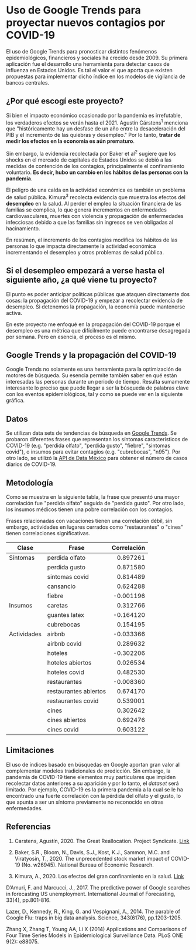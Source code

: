 # Uso de Google Trends para proyectar nuevos contagios por COVID-19

El uso de Google Trends para pronosticar distintos fenómenos epidemiológicos, financieros y sociales ha crecido desde 2009. Su primera aplicación fue el desarrollo una herramienta para detectar casos de influenza en Estados Unidos. Es tal el valor el que aporta que existen propuestas para implementar dicho índice en los modelos de vigilancia de bancos centrales.

## ¿Por qué escogí este proyecto?

Si bien el impacto económico ocasionado por la pandemia es irrefutable, los verdaderos efectos se verán hasta el 2021. Agustín Cárstens<sup>1</sup> menciona que "históricamente hay un desfase de un año entre la desaceleración del PIB y el incremento de las quiebras y desempleo." Por lo tanto, **tratar de medir los efectos en la economía es aún prematuro**.

Sin embargo, la evidencia recolectada por Baker et al<sup>2</sup> sugiere que los shocks en el mercado de capitales de Estados Unidos se debió a las medidas de contención de los contagios, principalmente el confinamiento voluntario. **Es decir, hubo un cambio en los hábitos de las personas con la pandemia**.

El peligro de una caída en la actividad económica es también un problema de salud pública. Kimura<sup>3</sup> recolecta evidencia que muestra los efectos del **desempleo** en la salud. Al perder el empleo la situación financiera de las familias se complica, lo que genera incrementos en enfermedades cardiovasculares, muertes con violencia y propagación de enfermedades infecciosas debido a que las familias sin ingresos se ven obligadas al hacinamiento.

En resúmen, el incremento de los contagios modifica los hábitos de las personas lo que impacta directamente la actividad económica incrementando el desempleo y otros problemas de salud pública.

## Si el desempleo empezará a verse hasta el siguiente año, ¿a qué viene tu proyecto?

El punto es poder anticipar políticas públicas que ataquen directamente dos cosas: la propagación del COVID-19 y empezar a recolectar evidencia de desempleo. Si detenemos la propagación, la economía puede mantenerse activa.

En este proyecto me enfoqué en la propagación del COVID-19 porque el desempleo es una métrica que difícilmente puede encontrarse desagregada por semana. Pero en esencia, el proceso es el mismo.

## Google Trends y la propagación del COVID-19

Google Trends no solamente es una herramienta para la optimización de motores de búsqueda. Su esencia permite también saber en qué están interesadas las personas durante un periodo de tiempo. Resulta sumamente interesante lo preciso que puede llegar a ser la búsqueda de palabras clave con los eventos epidemiológicos, tal y como se puede ver en la siguiente gráfica.

## Datos

Se utilizan data sets de tendencias de búsqueda en [Google Trends](https://trends.google.com/trends/?geo=MX). Se probaron diferentes frases que representan los síntomas característicos de COVID-19 (e.g. "perdida olfato", "perdida gusto", "fiebre", "sintomas covid"), o insumos para evitar contagios (e.g. "cubrebocas", "n95"). Por otro lado, se utilizó la [API de Data México](https://datamexico.org/api/data.jsonrecords?Nation=mex&cube=gobmx_covid_stats_nation&drilldowns=Time,Nation&measures=Accum+Cases,Daily+Cases,AVG+7+Days+Accum+Cases,AVG+7+Days+Daily+Cases,Rate+Daily+Cases,Rate+Accum+Cases,Days+from+50+Cases&parents=true&sparse=false&s=Casospositivosdiarios&q=Fecha&r=withoutProcessOption) para obtener el número de casos diarios de COVID-19.

## Metodología

Como se muestra en la siguiente tabla, la frase que presentó una mayor correlación fue "perdida olfato" seguida de "perdida gusto". Por otro lado, los insumos médicos tienen una pobre correlación con los contagios.

Frases relacionadas con vacaciones tienen una correlación débil, sin embargo, actividades en lugares cerrados como "restaurantes" o "cines" tienen correlaciones significativas.

|Clase      | Frase               | Correlación
|-----------|---------------------|------------:
|Síntomas   |perdida olfato       |     0.897261
|           |perdida gusto        |     0.871580
|           |sintomas covid       |     0.814489
|           |cansancio            |     0.624288
|           |fiebre               |    -0.001196
|Insumos    |caretas              |     0.312766
|           |guantes latex        |    -0.164120
|           |cubrebocas           |     0.154195
|Actividades|airbnb               |    -0.033366
|           |airbnb covid         |     0.289632
|           |hoteles              |    -0.302206
|           |hoteles abiertos     |     0.026534
|           |hoteles covid        |     0.482530
|           |restaurantes         |    -0.008360
|           |restaurantes abiertos|     0.674170
|           |restaurantes covid   |     0.539001
|           |cines                |     0.302642
|           |cines abiertos       |     0.692476
|           |cines covid          |     0.603122

## Limitaciones

El uso de índices basado en búsquedas en Google aportan gran valor al complementar modelos tradicionales de predicción. Sin embargo, la pandemia de COVID-19 tiene elementos muy particulares que impiden recolectar datos anteriores a su aparición y por lo tanto, el *dataset* será limitado. Por ejemplo, COVID-19 es la primera pandemia a la cual se le ha encontrado una fuerte correlación con la pérdida del olfato y el gusto, lo que apunta a ser un síntoma previamente no reconocido en otras enfermedades.

## Referencias

1. Carstens, Agustín, 2020. The Great Reallocation. Project Syndicate. [Link](https://www.project-syndicate.org/commentary/covid19-crisis-recovery-structural-reform-by-agustin-carstens-2020-10?barrier=accesspaylog)

2. Baker, S.R., Bloom, N., Davis, S.J., Kost, K.J., Sammon, M.C. and Viratyosin, T., 2020. The unprecedented stock market impact of COVID-19 (No. w26945). National Bureau of Economic Research.

3. Kimura, A., 2020. Los efectos del gran confinamiento en la salud. [Link](https://medium.com/@akimura/efectos-del-gran-confinamiento-en-la-salud-9753526c458)

D’Amuri, F. and Marcucci, J., 2017. The predictive power of Google searches in forecasting US unemployment. International Journal of Forecasting, 33(4), pp.801-816.

Lazer, D., Kennedy, R., King, G. and Vespignani, A., 2014. The parable of Google Flu: traps in big data analysis. Science, 343(6176), pp.1203-1205.

Zhang X, Zhang T, Young AA, Li X (2014) Applications and Comparisons of Four Time Series Models in Epidemiological Surveillance Data. PLoS ONE 9(2): e88075.
